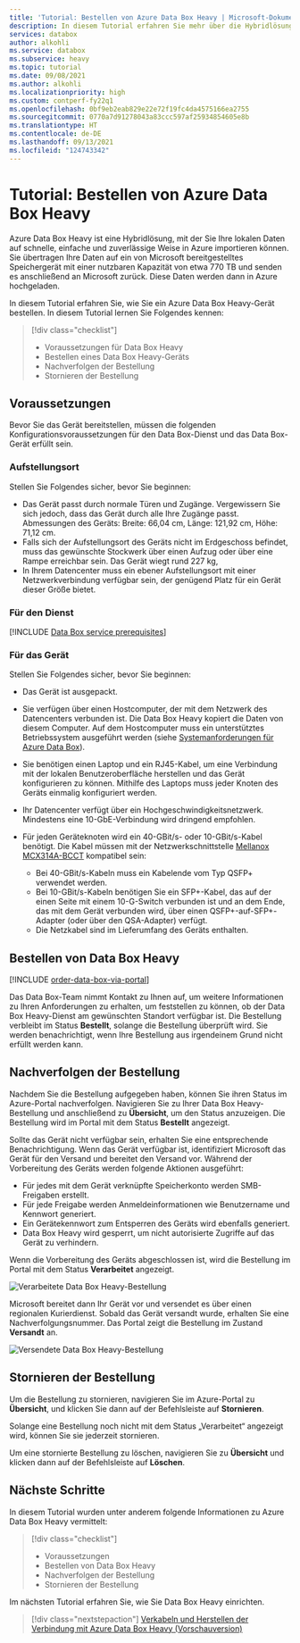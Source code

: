 ```yaml
---
title: 'Tutorial: Bestellen von Azure Data Box Heavy | Microsoft-Dokumentation'
description: In diesem Tutorial erfahren Sie mehr über die Hybridlösung Azure Data Box Heavy, mit der Sie lokale Daten in Azure importieren können. Darüber hinaus wird erläutert, wie Sie Data Box Heavy bestellen.
services: databox
author: alkohli
ms.service: databox
ms.subservice: heavy
ms.topic: tutorial
ms.date: 09/08/2021
ms.author: alkohli
ms.localizationpriority: high
ms.custom: contperf-fy22q1
ms.openlocfilehash: 0bf9eb2eab829e22e72f19fc4da4575166ea2755
ms.sourcegitcommit: 0770a7d91278043a83ccc597af25934854605e8b
ms.translationtype: HT
ms.contentlocale: de-DE
ms.lasthandoff: 09/13/2021
ms.locfileid: "124743342"
---
```

# <a name="tutorial-order-azure-data-box-heavy"></a>Tutorial: Bestellen von Azure Data Box Heavy


Azure Data Box Heavy ist eine Hybridlösung, mit der Sie Ihre lokalen Daten auf schnelle, einfache und zuverlässige Weise in Azure importieren können. Sie übertragen Ihre Daten auf ein von Microsoft bereitgestelltes Speichergerät mit einer nutzbaren Kapazität von etwa 770 TB und senden es anschließend an Microsoft zurück. Diese Daten werden dann in Azure hochgeladen.

In diesem Tutorial erfahren Sie, wie Sie ein Azure Data Box Heavy-Gerät bestellen. In diesem Tutorial lernen Sie Folgendes kennen:

> [!div class="checklist"]
> * Voraussetzungen für Data Box Heavy
> * Bestellen eines Data Box Heavy-Geräts
> * Nachverfolgen der Bestellung
> * Stornieren der Bestellung

## <a name="prerequisites"></a>Voraussetzungen

Bevor Sie das Gerät bereitstellen, müssen die folgenden Konfigurationsvoraussetzungen für den Data Box-Dienst und das Data Box-Gerät erfüllt sein.

### <a name="for-installation-site"></a>Aufstellungsort

Stellen Sie Folgendes sicher, bevor Sie beginnen:

- Das Gerät passt durch normale Türen und Zugänge. Vergewissern Sie sich jedoch, dass das Gerät durch alle Ihre Zugänge passt. Abmessungen des Geräts: Breite: 66,04 cm, Länge: 121,92 cm, Höhe: 71,12 cm.
- Falls sich der Aufstellungsort des Geräts nicht im Erdgeschoss befindet, muss das gewünschte Stockwerk über einen Aufzug oder über eine Rampe erreichbar sein. Das Gerät wiegt rund 227 kg,
- In Ihrem Datencenter muss ein ebener Aufstellungsort mit einer Netzwerkverbindung verfügbar sein, der genügend Platz für ein Gerät dieser Größe bietet.

### <a name="for-service"></a>Für den Dienst

[!INCLUDE [Data Box service prerequisites](../../includes/data-box-supported-subscriptions.md)]

### <a name="for-device"></a>Für das Gerät

Stellen Sie Folgendes sicher, bevor Sie beginnen:
- Das Gerät ist ausgepackt.
- Sie verfügen über einen Hostcomputer, der mit dem Netzwerk des Datencenters verbunden ist. Die Data Box Heavy kopiert die Daten von diesem Computer. Auf dem Hostcomputer muss ein unterstütztes Betriebssystem ausgeführt werden (siehe [Systemanforderungen für Azure Data Box](data-box-system-requirements.md)).
- Sie benötigen einen Laptop und ein RJ45-Kabel, um eine Verbindung mit der lokalen Benutzeroberfläche herstellen und das Gerät konfigurieren zu können. Mithilfe des Laptops muss jeder Knoten des Geräts einmalig konfiguriert werden.
- Ihr Datencenter verfügt über ein Hochgeschwindigkeitsnetzwerk. Mindestens eine 10-GbE-Verbindung wird dringend empfohlen.
- Für jeden Geräteknoten wird ein 40-GBit/s- oder 10-GBit/s-Kabel benötigt. Die Kabel müssen mit der Netzwerkschnittstelle [Mellanox MCX314A-BCCT](https://store.mellanox.com/products/mellanox-mcx314a-bcct-connectx-3-pro-en-network-interface-card-40-56gbe-dual-port-qsfp-pcie3-0-x8-8gt-s-rohs-r6.html) kompatibel sein:

    - Bei 40-GBit/s-Kabeln muss ein Kabelende vom Typ QSFP+ verwendet werden.
    - Bei 10-GBit/s-Kabeln benötigen Sie ein SFP+-Kabel, das auf der einen Seite mit einem 10-G-Switch verbunden ist und an dem Ende, das mit dem Gerät verbunden wird, über einen QSFP+-auf-SFP+-Adapter (oder über den QSA-Adapter) verfügt.
    - Die Netzkabel sind im Lieferumfang des Geräts enthalten.

## <a name="order-data-box-heavy"></a>Bestellen von Data Box Heavy

[!INCLUDE [order-data-box-via-portal](../../includes/data-box-order-portal.md)]

Das Data Box-Team nimmt Kontakt zu Ihnen auf, um weitere Informationen zu Ihren Anforderungen zu erhalten, um feststellen zu können, ob der Data Box Heavy-Dienst am gewünschten Standort verfügbar ist. Die Bestellung verbleibt im Status **Bestellt**, solange die Bestellung überprüft wird. Sie werden benachrichtigt, wenn Ihre Bestellung aus irgendeinem Grund nicht erfüllt werden kann.

## <a name="track-the-order"></a>Nachverfolgen der Bestellung

Nachdem Sie die Bestellung aufgegeben haben, können Sie ihren Status im Azure-Portal nachverfolgen. Navigieren Sie zu Ihrer Data Box Heavy-Bestellung und anschließend zu **Übersicht**, um den Status anzuzeigen. Die Bestellung wird im Portal mit dem Status **Bestellt** angezeigt.

Sollte das Gerät nicht verfügbar sein, erhalten Sie eine entsprechende Benachrichtigung. Wenn das Gerät verfügbar ist, identifiziert Microsoft das Gerät für den Versand und bereitet den Versand vor. Während der Vorbereitung des Geräts werden folgende Aktionen ausgeführt:

- Für jedes mit dem Gerät verknüpfte Speicherkonto werden SMB-Freigaben erstellt.
- Für jede Freigabe werden Anmeldeinformationen wie Benutzername und Kennwort generiert.
- Ein Gerätekennwort zum Entsperren des Geräts wird ebenfalls generiert.
- Data Box Heavy wird gesperrt, um nicht autorisierte Zugriffe auf das Gerät zu verhindern.

Wenn die Vorbereitung des Geräts abgeschlossen ist, wird die Bestellung im Portal mit dem Status **Verarbeitet** angezeigt.

![Verarbeitete Data Box Heavy-Bestellung](media/data-box-overview/data-box-order-status-processed.png)

Microsoft bereitet dann Ihr Gerät vor und versendet es über einen regionalen Kurierdienst. Sobald das Gerät versandt wurde, erhalten Sie eine Nachverfolgungsnummer. Das Portal zeigt die Bestellung im Zustand **Versandt** an.

![Versendete Data Box Heavy-Bestellung](media/data-box-overview/data-box-order-status-dispatched.png)

## <a name="cancel-the-order"></a>Stornieren der Bestellung

Um die Bestellung zu stornieren, navigieren Sie im Azure-Portal zu **Übersicht**, und klicken Sie dann auf der Befehlsleiste auf **Stornieren**.

Solange eine Bestellung noch nicht mit dem Status „Verarbeitet“ angezeigt wird, können Sie sie jederzeit stornieren.
 
Um eine stornierte Bestellung zu löschen, navigieren Sie zu **Übersicht** und klicken dann auf der Befehlsleiste auf **Löschen**.

## <a name="next-steps"></a>Nächste Schritte

In diesem Tutorial wurden unter anderem folgende Informationen zu Azure Data Box Heavy vermittelt:

> [!div class="checklist"]
> * Voraussetzungen
> * Bestellen von Data Box Heavy
> * Nachverfolgen der Bestellung
> * Stornieren der Bestellung

Im nächsten Tutorial erfahren Sie, wie Sie Data Box Heavy einrichten.

> [!div class="nextstepaction"]
> [Verkabeln und Herstellen der Verbindung mit Azure Data Box Heavy (Vorschauversion)](./data-box-heavy-deploy-set-up.md)
